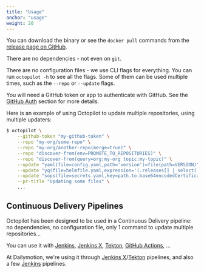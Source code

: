 ```yaml
---
title: "Usage"
anchor: "usage"
weight: 20
---
```


You can download the binary or see the `docker pull` commands from the [release page on GitHub](https://github.com/dailymotion-oss/octopilot/releases/latest).

There are no dependencies - not even on `git`.

There are no configuration files - we use CLI flags for everything. You can run `octopilot -h` to see all the flags. Some of them can be used multiple times, such as the `--repo` or `--update` flags.

You will need a GitHub token or app to authenticate with GitHub. See the [GitHub Auth](#github-auth) section for more details.

Here is an example of using Octopilot to update multiple repositories, using multiple updaters:

```bash
$ octopilot \
    --github-token "my-github-token" \
    --repo "my-org/some-repo" \
    --repo "my-org/another-repo(merge=true)" \
    --repo "discover-from(env=PROMOTE_TO_REPOSITORIES)" \
    --repo "discover-from(query=org:my-org topic:my-topic)" \
    --update "yaml(file=config.yaml,path='version')=file(path=VERSION)" \
    --update "yq(file=helmfile.yaml,expression='(.releases[] | select(.chart == \"repo/my-chart\") | .version ) = strenv(VERSION)')" \
    --update "sops(file=secrets.yaml,key=path.to.base64encodedCertificateKey)=$(kubectl -n cert-manager get secrets tls-myapp -o template='{{index .data \"tls.key\"}}')" \
    --pr-title "Updating some files" \
    ...
```

## Continuous Delivery Pipelines

Octopilot has been designed to be used in a Continuous Delivery pipeline: no dependencies, no configuration file, only 1 command to update multiple repositories...

You can use it with [Jenkins](https://www.jenkins.io/), [Jenkins X](https://jenkins-x.io/), [Tekton](https://tekton.dev/), [GitHub Actions](https://github.com/features/actions), ...

At Dailymotion, we're using it through [Jenkins X](https://jenkins-x.io/)/[Tekton](https://tekton.dev/) pipelines, and also a few [Jenkins](https://www.jenkins.io/) pipelines.
